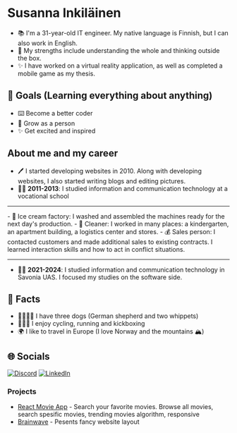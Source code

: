 # Susanna Inkiläinen

- 📚 I'm a 31-year-old IT engineer. My native language is Finnish, but I can also work in English.
- 🔭 My strengths include understanding the whole and thinking outside the box.
- ✨ I have worked on a virtual reality application, as well as completed a mobile game as my thesis.

## 🎯 Goals (Learning everything about anything)
- ⌨️ Become a better coder
- 🌱 Grow as a person
- ✨ Get excited and inspired

## About me and my career
- 🖊️ I started developing websites in 2010. Along with developing websites, I also started writing blogs and editing pictures. 
- 👩‍🎓 <b>2011-2013</b>: I studied information and communication technology at a vocational school 
<hr>
- 🍨 Ice cream factory: I washed and assembled the machines ready for the next day's production.
- 🧹 Cleaner: I worked in many places: a kindergarten, an apartment building, a logistics center and stores. 
- 💰 Sales person: I contacted customers and made additional sales to existing contracts. I learned interaction skills and how to act in conflict situations.

<hr>

- 👩‍🎓 <b>2021-2024</b>: I studied information and communication technology in Savonia UAS. I focused my studies on the software side.

## 🌈 Facts
- 🐕‍🦺🐶🐶 I have three dogs (German shepherd and two whippets)
- 🚴🏃🥊 I enjoy cycling, running and kickboxing
- 🌍 I like to travel in Europe (I love Norway and the mountains 🏔️)

## 🌐 Socials
[![Discord](https://img.shields.io/badge/Discord-%237289DA.svg?logo=discord&logoColor=white)](https://discord.gg/skallagrimir) [![LinkedIn](https://img.shields.io/badge/LinkedIn-%230077B5.svg?logo=linkedin&logoColor=white)](https://linkedin.com/in/https://www.linkedin.com/in/susanna-inkil%C3%A4inen-49a1722b1/)

### Projects
- <a href="https://susannainkilainen.github.io/ReactMovieApp/">React Movie App</a> - Search your favorite movies. Browse all movies, search spesific movies, trending movies algorithm, responsive
- <a href="https://susannainkilainen.github.io/brainwave/">Brainwave</a> - Pesents fancy website layout
